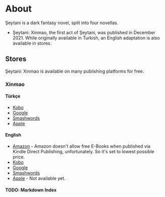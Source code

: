 # About
Şeytani is a dark fantasy novel, split into four novellas.
* Şeytani: Xinmao, the first act of Şeytani, was published in December 2021. While originally available in Turkish, an English adaptation is also available in stores.

## Stores
Şeytani: Xinmao is available on many publishing platforms for free.

### Xinmao

#### Türkçe
* [Kobo](https://www.kobo.com/tr/tr/ebook/xinmao)
* [Google](https://play.google.com/store/books/details/Sinan_Ozan_%C3%96zel_%C5%9Eeytani_Xinmao?id=oABTEAAAQBAJ)
* [Smashwords](https://www.smashwords.com/books/view/1119559)
* [Apple](https://books.apple.com/us/book/%C5%9Feytani-xinmao/id1598742042)

#### English
* [Amazon](https://www.amazon.com/dp/B09QBGL834) - Amazon doesn't allow free E-Books when published via Kindle Direct Publishing, unfortunately. So it's set to lowest possible price.
* [Kobo](https://www.kobo.com/tr/tr/ebook/xinmao-1)
* [Google](https://play.google.com/store/books/details?id=C9NYEAAAQBAJ)
* [Smashwords](https://www.smashwords.com/books/view/1126382)
* [Apple](https://books.apple.com/us/book/id1604655793) - Not available yet. 

#### TODO: Markdown Index

